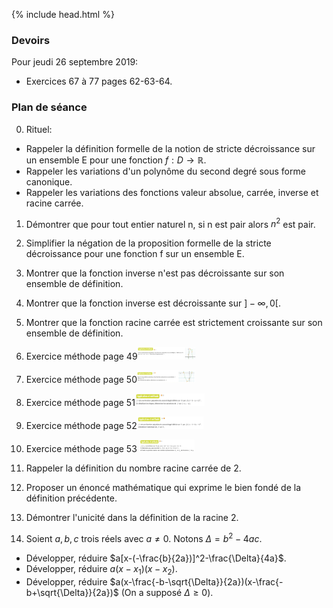 {% include head.html %}

### Devoirs

Pour jeudi 26 septembre 2019:

* Exercices 67 à 77 pages 62-63-64.

<!--* Exercices 26 à 32 page 59.
* Consulter la [correction des exercices 1 à  8 page 42](https://edisondelorgues.github.io/Math/assets/corrections/p42n1-8Correction.pdf)
 et préparer d'éventuelles questions. -->

### Plan de séance

0. Rituel: 
* Rappeler la définition formelle de la notion de stricte décroissance sur un ensemble E pour une fonction $f:D \to \mathbb{R}$.
* Rappeler les variations d'un polynôme du second degré sous forme canonique.
* Rappeler les variations des fonctions valeur absolue, carrée, inverse et racine carrée. 

1. Démontrer que pour tout entier naturel n, si n est pair alors $n^2$ est pair.

4. Simplifier la négation de la proposition formelle de la stricte décroissance pour une fonction f sur un ensemble E.

7. Montrer que la fonction inverse n'est pas décroissante sur son ensemble de définition.

15. Montrer que la fonction inverse est décroissante sur $]-\infty, 0[$.

16. Montrer que la fonction racine carrée est strictement croissante sur son ensemble de définition.

1. Exercice méthode page 49<img src="./assets/img/p49methode.png" alt="methode page 49" height="20"/>

1. Exercice méthode page 50<img src="./assets/img/p50methode.png" alt="methode page 50" height="20"/>

1. Exercice méthode page 51<img src="./assets/img/p51methode.png" alt="methode page 51" height="20"/>

1. Exercice méthode page 52<img src="./assets/img/p52methode.png" alt="methode page 52" height="20"/>

1. Exercice méthode page 53 <img src="./assets/img/p53methode.png" alt="methode page 53" height="20"/>

12. Rappeler la définition du nombre racine carrée de 2.

13. Proposer un énoncé mathématique qui exprime le bien fondé de la définition précédente.

14. Démontrer l'unicité dans la définition de la racine 2.

1. Soient $a,b,c$ trois réels avec $a \neq 0$. Notons $\Delta=b^2-4ac$. 
 * Développer, réduire $a[x-(-\frac{b}{2a})]^2-\frac{\Delta}{4a}$.
 * Développer, réduire $a(x-x_1)(x-x_2)$.
 * Développer, réduire $a(x-\frac{-b-\sqrt{\Delta}}{2a})(x-\frac{-b+\sqrt{\Delta}}{2a})$ (On a supposé $\Delta \geq 0$).

<!--
10. Rappeler la définition d'une fonction impaire.

11. Montrer que la fonction $h(x)=1+x^3$ n'est pas impaire.




1. À 14 heures à lorgues, il faisait $t_1=28.2°C$ et à 21h $t_2=25.3°C$. Quel est l'écart entre ces deux mesures et quel est l'écart absolu ? Présenter une expression formelle en $t_1$,$t_2$ pour ces deux quantités.

1. On considère les points $A_1(2;0)$ et $A_2(\pi;0)$, dans un repère orthonormé. 
  * Calculer la distance $A_1A_2$ en rappelant la formule générale (on note $A_1(x_1;y_1)$ et $A_2(x_2;y_2))$.
  * Calculer les coordonnées du vecteur $\vec{A_1A_2}$ en rappelant la formule générale.
-->
